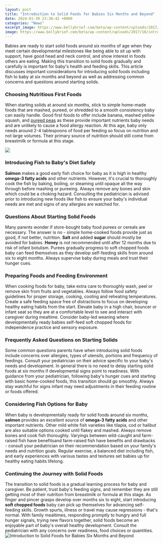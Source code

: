 ```yaml
---
layout: post
title: "Introduction to Solid Foods for Babies Six Months and Beyond"
date: 2024-01-30 23:38:42 +0000
categories: "News"
excerpt_image: https://www.bellybrief.com/beta/wp-content/uploads/2017/10/introducing-solids-to-your-baby-solid-food-charts-for-introducing-solids-to-your-baby-and-infant-inc-15072309734cpl8-2000x3527.jpg
image: https://www.bellybrief.com/beta/wp-content/uploads/2017/10/introducing-solids-to-your-baby-solid-food-charts-for-introducing-solids-to-your-baby-and-infant-inc-15072309734cpl8-2000x3527.jpg
---
```


Babies are ready to start solid foods around six months of age when they meet certain developmental milestones like being able to sit up with support, have good head and neck control, and show interest in foods others are eating. Making this transition to solid foods gradually and carefully is important for baby's health and feeding skills. This article discusses important considerations for introducing solid foods including fish to baby at six months and beyond as well as addressing common concerns and questions around starting solids.
### Choosing Nutritious First Foods
When starting solids at around six months, stick to simple home-made foods that are mashed, pureed, or shredded to a smooth consistency baby can easily handle. Good first foods to offer include banana, mashed yellow squash, and [pureed peas](https://store.fi.io.vn/mommysaurus-mom-mom-2-kids1697-t-shirt) as these provide important nutrients baby needs and are unlikely to cause a food allergy reaction. At this age, baby only needs around 2-4 tablespoons of food per feeding so focus on nutrition and not large volumes. Their primary source of nutrition should still come from breastmilk or formula at this stage.  

![](https://static.parentlane.com/contents/media/images/6_months_recipes_080118_1515417785457.jpg)
### Introducing **Fish** to Baby's Diet Safely
**Salmon** makes a good early fish choice for baby as it is high in healthy **omega-3 fatty acids** and other nutrients. However, it's crucial to thoroughly cook the fish by baking, boiling, or steaming until opaque all the way through before mashing or pureeing. Always remove any bones and skin which could be a choking hazard. Consulting the pediatrician is advised prior to introducing new foods like fish to ensure your baby's individual needs are met and signs of any allergies are watched for.
### Questions About Starting Solid Foods
Many parents wonder if store-bought baby food purees or cereals are necessary. The answer is no - simple home-cooked foods provide just as good, if not better, nutrition. **Salt** and added **sugar** should mostly be avoided for babies. **Honey** is not recommended until after 12 months due to risk of infant botulism. Purees gradually progress to soft chopped foods baby can feed themselves as they develop self-feeding skills from around six to eight months. Always supervise baby during meals and trust their hunger cues.
### Preparing Foods and Feeding Environment  
When cooking foods for baby, take extra care to thoroughly wash, peel or remove skin from fruits and vegetables. Always follow food safety guidelines for proper storage, cooking, cooling and reheating temperatures. Create a safe feeding space free of distractions to focus on developing healthy eating habits from the start. Elevate baby in a high chair, bouncer or infant seat so they are at a comfortable level to see and interact with caregiver during mealtime. Consider baby-led weaning where developmentally ready babies self-feed soft chopped foods for independence practice and sensory exposure.
### Frequently Asked Questions on Starting Solids 
Some common questions parents have when introducing solid foods include concerns over allergies, types of utensils, portions and frequency of feedings. Consult your pediatrician on their advice specific to your baby's needs and development. In general there is no need to delay starting solid foods at six months if developmental signs point to readiness. With guidance from your pediatrician, following baby's hunger cues and starting with basic home-cooked foods, this transition should go smoothly. Always stay watchful for signs infant may need adjustments in their feeding routine or foods offered.
### Considering Fish Options for Baby
When baby is developmentally ready for solid foods around six months, **salmon** provides an excellent source of **omega-3 fatty acids** and other important nutrients. Other mild white fish varieties like tilapia, cod or halibut are also suitable options cooked until flakey and mashed. Always remove bones and cook fish thoroughly. Varyings between wild-caught and farm-raised fish have benefitsand farm-raised fish have benefits and drawbacks - consult your pediatrician on their recommendation based on your family's needs and nutrition goals. Regular exercise, a balanced diet including fish, and early experiences with various tastes and textures set babies up for healthy eating habits lifelong.
### Continuing the Journey with Solid Foods
The transition to solid foods is a gradual learning process for baby and caregiver. Be patient, trust baby's feeding signs, and remember they are still getting most of their nutrition from breastmilk or formula at this stage. As finger and pincer grasps develop over months six to eight, start introducing **soft chopped foods** baby can pick up themselves for advancing self-feeding skills. Growth spurts, illness or travel may cause regressions - that's normal. With family mealtimes, responding promptly to hungry and full hunger signals, trying new flavors together, solid foods become an enjoyable part of baby's overall healthy development. Consult the pediatrician with any concerns over readiness, food choices or quantities.
![Introduction to Solid Foods for Babies Six Months and Beyond](https://www.bellybrief.com/beta/wp-content/uploads/2017/10/introducing-solids-to-your-baby-solid-food-charts-for-introducing-solids-to-your-baby-and-infant-inc-15072309734cpl8-2000x3527.jpg)